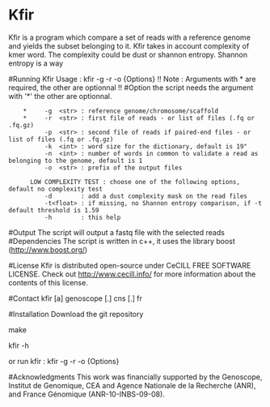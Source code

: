# Kfir

Kfir is a program which compare a set of reads with a reference genome and yields the subset belonging to it.
Kfir takes in account complexity of kmer word. The complexity could be dust or shannon entropy.
Shannon entropy is a way

#Running Kfir
        Usage : kfir -g <genome file> -r <reads file> -o <output prefix> {Options}
        !! Note : Arguments with * are required, the other are optionnal !!
#Option
the script needs the argument with '*' the other are optionnal.

        *     -g  <str> : reference genome/chromosome/scaffold
        *     -r  <str> : first file of reads - or list of files (.fq or .fq.gz)
              -p  <str> : second file of reads if paired-end files - or list of files (.fq or .fq.gz)
              -k  <int> : word size for the dictionary, default is 19"
              -n  <int> : number of words in common to validate a read as belonging to the genome, default is 1
              -o  <str> : prefix of the output files

          LOW COMPLEXITY TEST : choose one of the following options, default no complexity test
              -d        : add a dust complexity mask on the read files
              -t<float> : if missing, no Shannon entropy comparison, if -t default threshold is 1.59
              -h        : this help

#Output
The script will output a fastq file with the selected reads
#Dependencies
The script is written in c++, it uses the library boost (http://www.boost.org/)

#License
Kfir is distributed open-source under CeCILL FREE SOFTWARE LICENSE. Check out http://www.cecill.info/ for more information about the contents of this license.

#Contact
kfir [a] genoscope [.] cns [.] fr

#Installation
Download the git repository

make

kfir -h

or run kfir : kfir -g <genome file> -r <reads file> -o <output prefix> {Options}


#Acknowledgments
This work was financially supported by the Genoscope, Institut de Genomique, CEA and Agence Nationale de la Recherche (ANR), and France Génomique (ANR-10-INBS-09-08).
